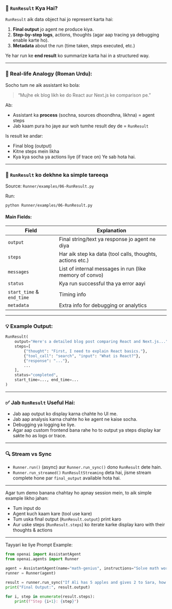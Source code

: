### 🔹 `RunResult` Kya Hai?

`RunResult` aik data object hai jo represent karta hai:

1. **Final output** jo agent ne produce kiya.
2. **Step-by-step logs**, actions, thoughts (agar aap tracing ya debugging enable karte ho).
3. **Metadata** about the run (time taken, steps executed, etc.)

Ye har run ke **end result** ko summarize karta hai in a structured way.

---

### 🧠 Real-life Analogy (Roman Urdu):

Socho tum ne aik assistant ko bola:

> “Mujhe ek blog likh ke do React aur Next.js ke comparison pe.”

Ab:

* Assistant ka **process** (sochna, sources dhoondhna, likhna) = agent steps
* Jab kaam pura ho jaye aur woh tumhe result dey de = `RunResult`

Is result ke andar:

* Final blog (output)
* Kitne steps mein likha
* Kya kya socha ya actions liye (if trace on)
  Ye sab hota hai.

---

### 📘 `RunResult` ko dekhne ka simple tareeqa

Source: `Runner/examples/06-RunResult.py`

Run:

```bash
python Runner/examples/06-RunResult.py
```

#### Main Fields:

| Field                     | Explanation                                               |
| ------------------------- | --------------------------------------------------------- |
| `output`                  | Final string/text ya response jo agent ne diya            |
| `steps`                   | Har aik step ka data (tool calls, thoughts, actions etc.) |
| `messages`                | List of internal messages in run (like memory of convo)   |
| `status`                  | Kya run successful tha ya error aayi                      |
| `start_time` & `end_time` | Timing info                                               |
| `metadata`                | Extra info for debugging or analytics                     |

---

### 💡 Example Output:

```python
RunResult(
    output="Here's a detailed blog post comparing React and Next.js...",
    steps=[
        {"thought": "First, I need to explain React basics."},
        {"tool_call": "search", "input": "What is React?"},
        {"response": "..."},
        ...
    ],
    status="completed",
    start_time=..., end_time=...
)
```

---

### ✅ Jab `RunResult` Useful Hai:

* Jab aap output ko display karna chahte ho UI me.
* Jab aap analysis karna chahte ho ke agent ne kaise socha.
* Debugging ya logging ke liye.
* Agar aap custom frontend bana rahe ho to output ya steps display kar sakte ho as logs or trace.

---

### 🔍 Stream vs Sync

- `Runner.run()` (async) aur `Runner.run_sync()` dono `RunResult` dete hain.
- `Runner.run_streamed()` `RunResultStreaming` deta hai, jisme stream complete hone par `final_output` available hota hai.

---

Agar tum demo banana chahtay ho apnay session mein, to aik simple example likho jahan:

* Tum input do
* Agent kuch kaam kare (tool use kare)
* Tum uska final output (`RunResult.output`) print karo
* Aur uske steps (`RunResult.steps`) ko iterate karke display karo with their thoughts & actions

---

Tayyari ke liye Prompt Example:

```python
from openai import AssistantAgent
from openai.agents import Runner

agent = AssistantAgent(name="math-genius", instructions="Solve math word problems step-by-step.")
runner = Runner(agent)

result = runner.run_sync("If Ali has 5 apples and gives 2 to Sara, how many does he have?")
print("Final Output:", result.output)

for i, step in enumerate(result.steps):
    print(f"Step {i+1}: {step}")
```
